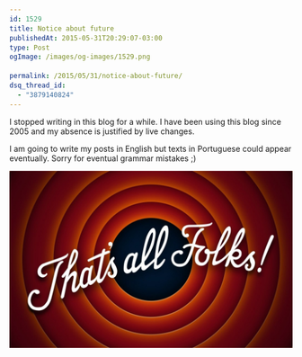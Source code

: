 ```yaml
---
id: 1529
title: Notice about future
publishedAt: 2015-05-31T20:29:07-03:00
type: Post
ogImage: /images/og-images/1529.png

permalink: /2015/05/31/notice-about-future/
dsq_thread_id:
  - "3879140824"
---
```

I stopped writing in this blog for a while. I have been using this blog since 2005 and my absence is justified by live changes.

I am going to write my posts in English but texts in Portuguese could appear eventually. Sorry for eventual grammar mistakes ;) 

![that-s-all-folks](/wp-content/uploads/2015/05/that-s-all-folks-1024x640.jpg)
